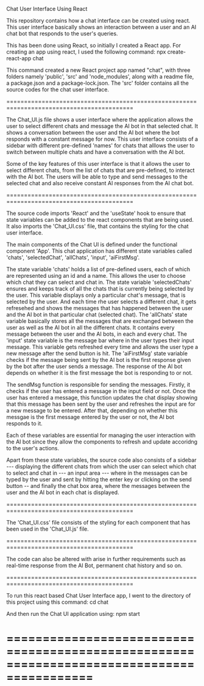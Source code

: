 Chat User Interface Using React

This repository contains how a chat interface can be created using react. This user interface basically shows an interaction between a user and an AI chat bot that responds to the user's queries.

This has been done using React, so initially I created a React app. For creating an app using react, I used the following command:
npx create-react-app chat

This command created a new React project app named "chat", with three folders namely 'public', 'src' and 'node_modules', along with a readme file, a package.json and a package-lock.json. The 'src' folder contains all the source codes for the chat user interface.

==========================================================================================

The Chat_UI.js file shows a user interface where the application allows the user to select different chats and message the AI bot in that selected chat. It shows a conversation between the user and the AI bot where the bot responds with a constant message for now. This user interface consists of a sidebar with different pre-defined 'names' for chats that alllows the user to switch between multiple chats and have a conversation with the AI bot.

Some of the key features of this user interface is that it allows the user to select different chats, from the list of chats that are pre-defined, to interact with the AI bot. The users will be able to type and send messages to the selected chat and also receive constant AI responses from the AI chat bot.

==========================================================================================

The source code imports 'React' and the 'useState' hook to ensure that state variables can be added to the react components that are being used. It also imports the 'Chat_UI.css' file, that contains the styling for the chat user interface.

The main components of the Chat UI is defined under the functional component 'App'. This chat application has different state variables called 'chats', 'selectedChat', 'allChats', 'input', 'aiFirstMsg'.

The state variable 'chats' holds a list of pre-defined users, each of which are represented using an id and a name. This allows the user to choose which chat they can select and chat in.
The state variable 'selectedChats' ensures and keeps track of all the chats that is currently being selected by the user. This variable displays only a particular chat's message, that is selected by the user. And each time rhe user selects a different chat, it gets refresehed and shows the messages that has happened between the user and the AI bot in that particular chat (selected chat).
The 'allChats' state variable basically stores all the messages that are exchanged between the user as well as the AI bot in all the different chats. It contains every message between the user and the AI bots, in each and every chat.
The 'input' state variable is the message bar where in the user types their input message. This variable gets refreshed every time and allows the user type a new message after the send button is hit.
The 'aiFirstMsg' state variable checks if the message being sent by the AI bot is the first response given by the bot after the user sends a message. The response of the AI bot depends on whether it is the first message the bot is responding to or not.


The sendMsg function is responsible for sending the messages. Firstly, it checks if the user has entered a message in the input field or not. Once the user has entered a message, this function updates the chat display showing that this message has been sent by the user and refreshes the input are for a new message to be entered. After that, depending on whether this messgae is the first message entered by the user or not, the AI bot responds to it.

 Each of these variables are essential for managing the user interaction with the AI bot since they allow the components to refresh and update accoridng to the user's actions.

 Apart from these state variables, the source code also consists of a sidebar --- displaying the different chats from which the user can select which chat to select and chat in --- an input area --- where in the messages can be typed by the user and sent by hitting the enter key or clicking on the send button -- and finally the chat box area, where the messages between the user and the AI bot in each chat is displayed.

 ==========================================================================================

 The 'Chat_UI.css' file consists of the styling for each component that has been used in the 'Chat_UI.js' file.

 ==========================================================================================

 The code can also be altered with arise in further requirements such as real-time response from the AI Bot, permanent chat history and so on.

 ==========================================================================================

 To run this react based Chat User Interface app, I went to the directory of this project using this command:
 cd chat

 And then run the Chat UI application using:
 npm start

==========================================================================================
==========================================================================================